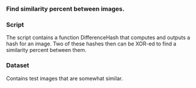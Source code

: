 <h3>Find similarity percent between images.</h3>


<h3>Script</h3>
<p>The script contains a function DifferenceHash that computes and outputs a hash for 
an image. Two of these hashes then can be XOR-ed to find a similarity percent between them.</p>

<h3>Dataset</h3>
<p>Contains test images that are somewhat similar.</p>
